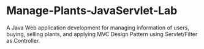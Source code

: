 # Manage-Plants-JavaServlet-Lab
A Java Web application development for managing information of users, buying, selling plants, and applying MVC Design Pattern using Servlet/Filter as Controller.
